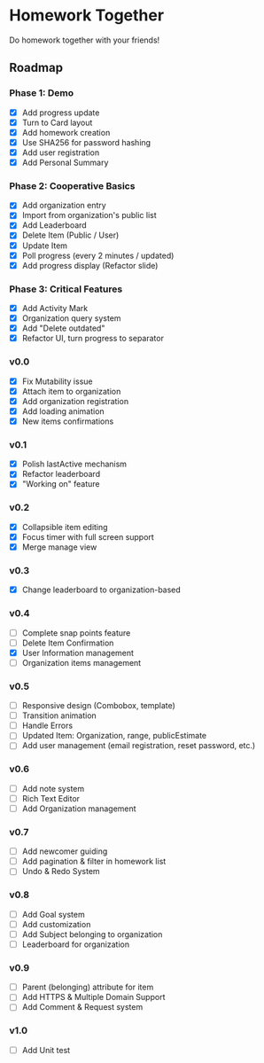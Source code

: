 # Homework Together

Do homework together with your friends!

## Roadmap

### Phase 1: Demo

- [x] Add progress update
- [x] Turn to Card layout
- [x] Add homework creation
- [x] Use SHA256 for password hashing
- [x] Add user registration
- [x] Add Personal Summary

### Phase 2: Cooperative Basics

- [x] Add organization entry
- [x] Import from organization's public list
- [x] Add Leaderboard
- [x] Delete Item (Public / User)
- [x] Update Item
- [x] Poll progress (every 2 minutes / updated)
- [x] Add progress display (Refactor slide)

### Phase 3: Critical Features

- [x] Add Activity Mark
- [x] Organization query system
- [x] Add "Delete outdated"
- [x] Refactor UI, turn progress to separator

### v0.0

- [x] Fix Mutability issue
- [x] Attach item to organization
- [x] Add organization registration
- [x] Add loading animation
- [x] New items confirmations

### v0.1

- [x] Polish lastActive mechanism
- [x] Refactor leaderboard
- [x] "Working on" feature

### v0.2

- [x] Collapsible item editing
- [x] Focus timer with full screen support
- [x] Merge manage view

### v0.3

- [x] Change leaderboard to organization-based

### v0.4

- [ ] Complete snap points feature
- [ ] Delete Item Confirmation
- [x] User Information management
- [ ] Organization items management

### v0.5

- [ ] Responsive design (Combobox, template)
- [ ] Transition animation
- [ ] Handle Errors
- [ ] Updated Item: Organization, range, publicEstimate
- [ ] Add user management (email registration, reset password, etc.)

### v0.6

- [ ] Add note system
- [ ] Rich Text Editor
- [ ] Add Organization management

### v0.7

- [ ] Add newcomer guiding
- [ ] Add pagination & filter in homework list
- [ ] Undo & Redo System

### v0.8

- [ ] Add Goal system
- [ ] Add customization
- [ ] Add Subject belonging to organization
- [ ] Leaderboard for organization

### v0.9

- [ ] Parent (belonging) attribute for item
- [ ] Add HTTPS & Multiple Domain Support
- [ ] Add Comment & Request system

### v1.0

- [ ] Add Unit test
